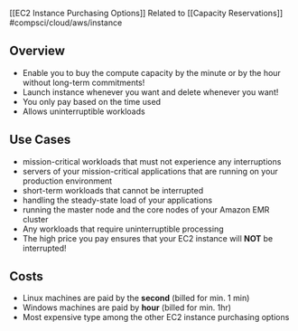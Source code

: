 [[EC2 Instance Purchasing Options]]
Related to [[Capacity Reservations]]
#compsci/cloud/aws/instance 

## Overview

- Enable you to buy the compute capacity by the minute or by the hour without long-term commitments!
- Launch instance whenever you want and delete whenever you want!
- You only pay based on the time used 
- Allows uninterruptible workloads

## Use Cases

- mission-critical workloads that must not experience any interruptions
- servers of your mission-critical applications that are running on your production environment
- short-term workloads that cannot be interrupted
- handling the steady-state load of your applications
- running the master node and the core nodes of your Amazon EMR cluster
- Any workloads that require uninterruptible processing
- The high price you pay ensures that your EC2 instance will **NOT** be interrupted!

## Costs

- Linux machines are paid by the **second** (billed for min. 1 min)
- Windows machines are paid by **hour** (billed for min. 1hr)
- Most expensive type among the other EC2 instance purchasing options


